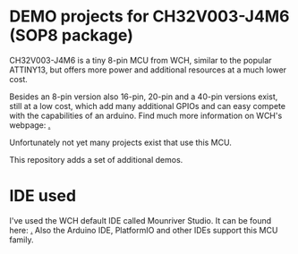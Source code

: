 # DEMO projects for CH32V003-J4M6  (SOP8 package)

CH32V003-J4M6 is a tiny 8-pin MCU from WCH, similar to the popular ATTINY13, but offers more power and additional resources at a much lower cost.

Besides an 8-pin version also 16-pin, 20-pin and a 40-pin versions exist, still at a low cost, which add many additional GPIOs and can easy compete with the capabilities of an arduino.
Find much more information on WCH's webpage: [.](https://www.wch-ic.com)

Unfortunately not yet many projects exist that use this MCU.

This repository adds a set of additional demos.

# IDE used

I've used the WCH default IDE called Mounriver Studio. It can be found here: [.](http://www.mounriver.com)
Also the Arduino IDE, PlatformIO and other IDEs support this MCU family.

